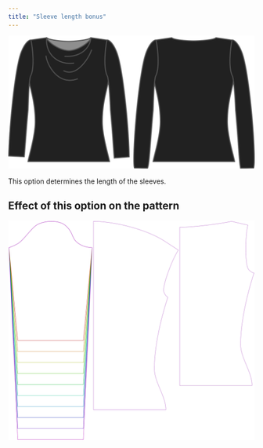 ```yaml
---
title: "Sleeve length bonus"
---
```


![The sleeve length bonus option on Diana](./sleevelengthbonus.svg)

This option determines the length of the sleeves.

## Effect of this option on the pattern

![This image shows the effect of this option by superimposing several variants that have a different value for this option](diana_sleevelengthbonus_sample.svg "Effect of this option on the pattern")
